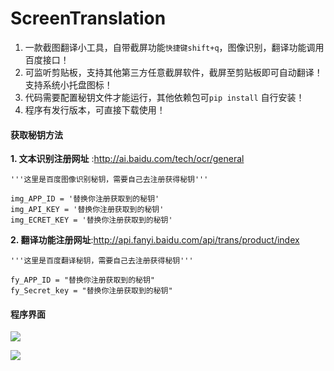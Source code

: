 # ScreenTranslation

1. 一款截图翻译小工具，自带截屏功能`快捷键shift+q`，图像识别，翻译功能调用百度接口！
2. 可监听剪贴板，支持其他第三方任意截屏软件，截屏至剪贴板即可自动翻译！支持系统小托盘图标！
3. 代码需要配置秘钥文件才能运行，其他依赖包可`pip install` 自行安装！
4. 程序有发行版本，可直接下载使用！

#### 获取秘钥方法

**1. 文本识别注册网址** :http://ai.baidu.com/tech/ocr/general

````````
'''这里是百度图像识别秘钥，需要自己去注册获得秘钥'''

img_APP_ID = '替换你注册获取到的秘钥'
img_API_KEY = '替换你注册获取到的秘钥'
img_ECRET_KEY = '替换你注册获取到的秘钥'

````````



**2. 翻译功能注册网址**:http://api.fanyi.baidu.com/api/trans/product/index

````
'''这里是百度翻译秘钥，需要自己去注册获得秘钥'''

fy_APP_ID = "替换你注册获取到的秘钥"
fy_Secret_key = "替换你注册获取到的秘钥"
````

#### 程序界面

![](C:\Users\Administrator\Desktop\QQ截图20190621005359.png)

![](C:\Users\Administrator\Desktop\QQ截图20190621005447.png)